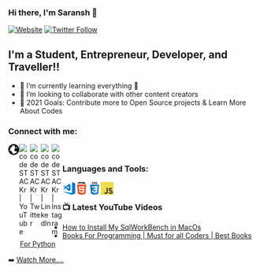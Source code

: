 ### Hi there, I'm Saransh 👋
[![Website](https://img.shields.io/website?label=Policykhareedo.com&style=for-the-badge&url=https%3A%2F%2Fcodestackr.com)](https://policykhareedo.com)
[![Twitter Follow](https://img.shields.io/twitter/follow/SaranshArora?color=1DA1F2&logo=twitter&style=for-the-badge)](https://twitter.com/intent/follow?original_referer=https%3A%2F%2Fgithub.com%2FcodeSTACKr&screen_name=Saransh1712)

## I'm a Student, Entrepreneur, Developer, and Traveller!!

- 🌱 I’m currently learning everything 🤣
- 👯 I’m looking to collaborate with other content creators
- 🥅 2021 Goals: Contribute more to Open Source projects & Learn More About Codes

### Connect with me:
<img align="left" alt="Policykhareedo.com" width="22px" src="https://raw.githubusercontent.com/iconic/open-iconic/master/svg/globe.svg" />
<img align="left" alt="codeSTACKr | YouTube" width="22px" src="https://cdn.jsdelivr.net/npm/simple-icons@v3/icons/youtube.svg" />
<img align="left" alt="codeSTACKr | Twitter" width="22px" src="https://cdn.jsdelivr.net/npm/simple-icons@v3/icons/twitter.svg" />
<img align="left" alt="codeSTACKr | LinkedIn" width="22px" src="https://cdn.jsdelivr.net/npm/simple-icons@v3/icons/linkedin.svg" />
<img align="left" alt="codeSTACKr | Instagram" width="22px" src="https://cdn.jsdelivr.net/npm/simple-icons@v3/icons/instagram.svg" />

<br />

### Languages and Tools:

<img align="left" alt="Visual Studio Code" width="26px" src="https://raw.githubusercontent.com/github/explore/80688e429a7d4ef2fca1e82350fe8e3517d3494d/topics/visual-studio-code/visual-studio-code.png" />
<img align="left" alt="HTML5" width="26px" src="https://raw.githubusercontent.com/github/explore/80688e429a7d4ef2fca1e82350fe8e3517d3494d/topics/html/html.png" />
<img align="left" alt="CSS3" width="26px" src="https://raw.githubusercontent.com/github/explore/80688e429a7d4ef2fca1e82350fe8e3517d3494d/topics/css/css.png" />
<img align="left" alt="JavaScript" width="26px" src="https://raw.githubusercontent.com/github/explore/80688e429a7d4ef2fca1e82350fe8e3517d3494d/topics/javascript/javascript.png" />

<br>


### 📺 Latest YouTube Videos

 <!-- YOUTUBE:START -->
 - [How to Install My SqlWorkBench in MacOs](https://www.youtube.com/watch?v=fe4RGPRZO5Q)
 - [Books For Programming | Must for all Coders | Best Books For Python](https://www.youtube.com/watch?v=vOgPRCbzbDM)

 <!-- YOUTUBE:END -->

 ➡️ [Watch More.... ](https://youtube.com/Saransharoraa)
